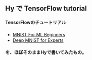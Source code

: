 ## Hy で TensorFlow tutorial

#### TensorFlowのチュートリアル　
* [MNIST For ML Beginners](https://www.tensorflow.org/get_started/mnist/beginners)　
* [Deep MNIST for Experts](https://www.tensorflow.org/get_started/mnist/pros)

#### を、ほぼそのままHyで書いてみたもの。

<!--
## ブログ
* http://eiji-kb.hatenablog.com/entry/2017/
-->

